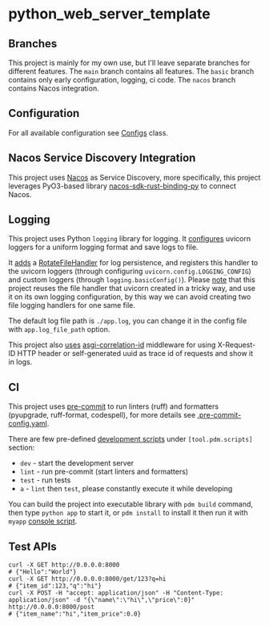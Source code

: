 # python_web_server_template

## Branches

This project is mainly for my own use, but I'll leave separate branches for different features.
The `main` branch contains all features.
The `basic` branch contains only early configuration, logging, ci code.
The `nacos` branch contains Nacos integration.

## Configuration

For all available configuration see [Configs](./src/app/config/__init__.py) class.

## Nacos Service Discovery Integration

This project uses [Nacos](https://nacos.io/en/) as Service Discovery,
more specifically, this project leverages PyO3-based library [nacos-sdk-rust-binding-py](https://github.com/opc-source/nacos-sdk-rust-binding-py) to connect Nacos.

## Logging

This project uses Python `logging` library for logging.
It [configures](./src/app/__main__.py) uvicorn loggers for a uniform logging format and save logs to file.

It [adds](./src/app/config/log_config.py) a [RotateFileHandler](https://docs.python.org/3/library/logging.handlers.html#logging.handlers.RotatingFileHandler) for log persistence,
and registers this handler to the uvicorn loggers (through configuring `uvicorn.config.LOGGING_CONFIG`) and custom loggers (through `logging.basicConfig()`).
Please [note](./src/app/config/log_config.py) that this project reuses the file handler that uvicorn created in a tricky way,
and use it on its own logging configuration,
by this way we can avoid creating two file logging handlers for one same file.

The default log file path is `./app.log`, you can change it in the config file with `app.log_file_path` option.

This project also [uses](./src/app/config/log_config.py) [asgi-correlation-id](https://github.com/snok/asgi-correlation-id) middleware
for using X-Request-ID HTTP header or self-generated uuid as trace id of requests and show it in logs.

## CI

This project uses [pre-commit](https://pre-commit.com/) to run linters (ruff) and formatters (pyupgrade, ruff-format, codespell),
for more details see [.pre-commit-config.yaml](.pre-commit-config.yaml).

There are few pre-defined [development scripts](pyproject.toml) under `[tool.pdm.scripts]` section:

* `dev` - start the development server
* `lint` - run pre-commit (start linters and formatters)
* `test` - run tests
* `a` - `lint` then `test`, please constantly execute it while developing

You can build the project into executable library with `pdm build` command, then type `python app` to start it,
or `pdm install` to install it then run it with `myapp` [console script](https://pdm-project.org/latest/reference/pep621/#console-scripts).

## Test APIs

```shell
curl -X GET http://0.0.0.0:8000
# {"Hello":"World"}
curl -X GET http://0.0.0.0:8000/get/123?q=hi
# {"item_id":123,"q":"hi"}
curl -X POST -H "accept: application/json" -H "Content-Type: application/json" -d "{\"name\":\"hi\",\"price\":0}" http://0.0.0.0:8000/post
# {"item_name":"hi","item_price":0.0}
```